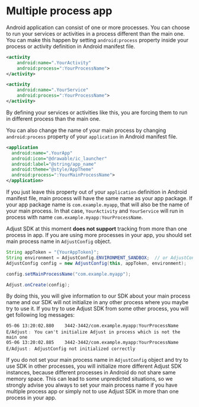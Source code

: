 # Multiple process app

Android application can consist of one or more processes. You can choose to run your services or activities in
a process different than the main one. You can make this happen by setting ```android:process``` property
inside your process or activity definition in Android manifest file.

```xml
<activity
    android:name=".YourActivity"
    android:process=":YourProcessName">
</activity>
```

```xml
<activity
    android:name=".YourService"
    android:process=":YourProcessName">
</activity>
```

By defining your services or activities like this, you are forcing them to run in different process than the
main one. 

You can also change the name of your main process by changing ```android:process``` property of your ```application```
in Android manifest file.

```xml
<application
  android:name=".YourApp"
  android:icon="@drawable/ic_launcher"
  android:label="@string/app_name"
  android:theme="@style/AppTheme"
  android:process=":YourMainProcessName">
</application>
```

If you just leave this property out of your ```application``` definition in Android manifest file, main process will
have the same name as your app package. If your app package name is ```com.example.myapp```, that will also be the 
name of your main process. In that case, ```YourActivity``` and ```YourService``` will run in process with name ```com.example.myapp:YourProcessName```.

Adjust SDK at this moment __does not support__ tracking from more than one process in app. If you are using
more processes in your app, you should set main process name in ```AdjustConfig``` object.

```java
String appToken = "{YourAppToken}";
String environment = AdjustConfig.ENVIRONMENT_SANDBOX;  // or AdjustConfig.ENVIRONMENT_SANDBOX
AdjustConfig config = new AdjustConfig(this, appToken, environment);

config.setMainProcessName("com.example.myapp");

Adjust.onCreate(config);
```

By doing this, you will give information to our SDK about your main process name and our SDK will not initialize
in any other process where you maybe try to use it. If you try to use Adjust SDK from some other process, you will
get following log messages:

```
05-06 13:20:02.880    3442-3442/com.example.myapp:YourProcessName E/Adjust﹕ You can't initialize Adjust in process which is not the main one
05-06 13:20:02.885    3442-3442/com.example.myapp:YourProcessName E/Adjust﹕ AdjustConfig not initialized correctly
```

If you do not set your main process name in ```AdjustConfig``` object and try to use SDK in other processes, you will 
initialize more different Adjust SDK instances, because different processes in Android do not share same memory space.
This can lead to some unpredicted situations, so we strongly advise you always to set your main process name if you 
have multiple process app or simply not to use Adjust SDK in more than one process in your app.
